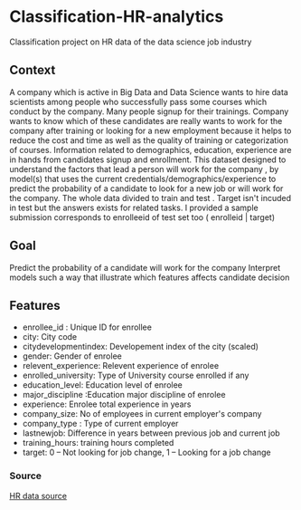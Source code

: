 # Classification-HR-analytics
Classification project on HR data of the data science job industry

## Context
A company which is active in Big Data and Data Science wants to hire data scientists among people who successfully pass some courses which conduct by the company. Many people signup for their trainings. Company wants to know which of these candidates are really wants to work for the company after training or looking for a new employment because it helps to reduce the cost and time as well as the quality of training or categorization of courses. Information related to demographics, education, experience are in hands from candidates signup and enrollment.
This dataset designed to understand the factors that lead a person will work for the company , by model(s) that uses the current credentials/demographics/experience to predict the probability of a candidate to look for a new job or will work for the company.
The whole data divided to train and test . Target isn't incuded in test but the answers exists for related tasks. I provided a sample submission corresponds to enrolleeid of test set too ( enrolleid | target)

## Goal
Predict the probability of a candidate will work for the company
Interpret models such a way that illustrate which features affects candidate decision

## Features
- enrollee_id : Unique ID for enrollee
- city: City code
- citydevelopmentindex: Developement index of the city (scaled)
- gender: Gender of enrolee
- relevent_experience: Relevent experience of enrolee
- enrolled_university: Type of University course enrolled if any
- education_level: Education level of enrolee
- major_discipline :Education major discipline of enrolee
- experience: Enrolee total experience in years
- company_size: No of employees in current employer's company
- company_type : Type of current employer
- lastnewjob: Difference in years between previous job and current job
- training_hours: training hours completed
- target: 0 – Not looking for job change, 1 – Looking for a job change

### Source
[HR data source](https://www.kaggle.com/arashnic/hr-analytics-job-change-of-data-scientists)
